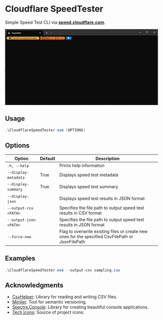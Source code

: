 # Cloudflare SpeedTester

Simple Speed Test CLI via **[speed.cloudflare.com](https://speed.cloudflare.com/)**.

![DEMO](docs/Demo.gif)

## Usage
```ps1
.\CloudflareSpeedTester.exe [OPTIONS]
```

## Options

| Option                    | Default  | Description                                                                                   |
|---------------------------|----------|-----------------------------------------------------------------------------------------------|
| `-h, --help`              |          | Prints help information                                                                       |
| `--display-metadata`      | True     | Displays speed test metadata                                                                 |
| `--display-summary`       | True     | Displays speed test summary                                                                  |
| `--display-json`          |          | Displays speed test results in JSON format                                                   |
| `--output-csv <PATH>`     |          | Specifies the file path to output speed test results in CSV format                           |
| `--output-json <PATH>`    |          | Specifies the file path to output speed test results in JSON format                          |
| `--force-new`             |          | Flag to overwrite existing files or create new ones for the specified CsvFilePath or JsonFilePath |

## Examples

```ps1
.\CloudflareSpeedTester.exe --output-csv sampling.csv
```

## Acknowledgments
- [CsvHelper](https://github.com/JoshClose/CsvHelper): Library for reading and writing CSV files.
- [MinVer](https://github.com/adamralph/minver): Tool for semantic versioning.
- [Spectre.Console](https://github.com/spectreconsole/spectre.console): Library for creating beautiful console applications.
- [Tech Icons](https://techicons.dev/icons/cloudflare): Source of project icons.
